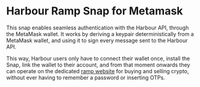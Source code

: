 # Harbour Ramp Snap for Metamask

This snap enables seamless authentication with the Harbour API, through the MetaMask wallet.
It works by deriving a keypair deterministically from a MetaMask wallet, and using it to sign every message sent to the
Harbour API.

This way, Harbour users only have to connect their wallet once, install the Snap, link the wallet to their account, and
from that moment onwards they can operate on the dedicated [ramp website](https://snap.harbour.fi/) for buying and
selling crypto, without ever having to remember a password or inserting OTPs.
